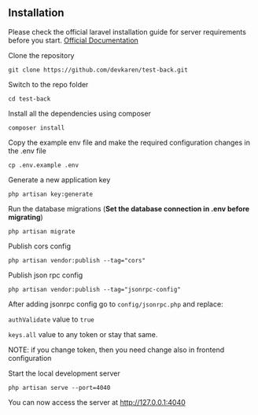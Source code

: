## Installation
Please check the official laravel installation guide for server requirements before you start. [Official Documentation](https://laravel.com/docs/5.4/installation#installation)

Clone the repository

    git clone https://github.com/devkaren/test-back.git
    
Switch to the repo folder

    cd test-back
    
Install all the dependencies using composer

    composer install
    
Copy the example env file and make the required configuration changes in the .env file

    cp .env.example .env

Generate a new application key

    php artisan key:generate

Run the database migrations (**Set the database connection in .env before migrating**)

    php artisan migrate

Publish cors config
    
    php artisan vendor:publish --tag="cors"

Publish json rpc config
    
    php artisan vendor:publish --tag="jsonrpc-config"
     
After adding jsonrpc config go to `config/jsonrpc.php` and replace:

`authValidate` value to `true`

`keys.all` value to any token or stay that same. 

NOTE: if you change token, then you need change also in frontend configuration

Start the local development server

    php artisan serve --port=4040

You can now access the server at http://127.0.0.1:4040
